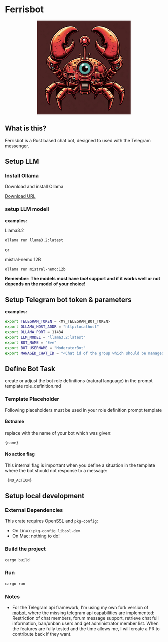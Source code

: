 # Ferrisbot

<p align="center"><img src="ferrisbot_logo.jpg" alt="ferrisbot" height="300px"></p>

## What is this?

Ferrisbot is a Rust based chat bot, designed to used with the Telegram messenger.

## Setup LLM

### Install Ollama

Download and install Ollama

[Download URL](https://ollama.com/download)

### setup LLM modell

**examples:**

Llama3.2

```bash
ollama run llama3.2:latest
```

or

mistral-nemo 12B

```bash
ollama run mistral-nemo:12b
```

**Remember: The models must have _tool_ support and if it works well or not depends on the model of your choice!**

## Setup Telegram bot token & parameters

**examples:**

```bash
export TELEGRAM_TOKEN = <MY_TELEGRAM_BOT_TOKEN>
export OLLAMA_HOST_ADDR = "http:localhost"
export OLLAMA_PORT = 11434
export LLM_MODEL = "llama3.2:latest"
export BOT_NAME = "Eve"
export BOT_USERNAME = "ModeratorBot"
export MANAGED_CHAT_ID = "<Chat id of the group which should be managed by the bot>"
```

## Define Bot Task

create or adjust the bot role definitions (natural language) in the prompt template role_definition.md

### Template Placeholder

Following placeholders must be used in your role definition prompt template

#### Botname

replace with the name of your bot which was given:

```bash
{name}
```

#### No action flag

This internal flag is important when you define a situation in the template where the bot should not response to a message:

```bash
 {NO_ACTION}
```

## Setup local development

### External Dependencies

This crate requires OpenSSL and `pkg-config`:

- On Linux: `pkg-config libssl-dev`
- On Mac: nothing to do!

### Build the project

```bash
cargo build
```

### Run

```bash
cargo run
```

### Notes

- For the Telegram api framework, I'm using my own fork version of [mobot](https://github.com/slaytanic87/mobot), where the missing telegram api capabilities are implemented: Restriction of chat members, forum message support, retrieve chat full information, ban/unban users and get administrator member list.
When the features are fully tested and the time allows me, I will create a PR to contribute back if they want.
